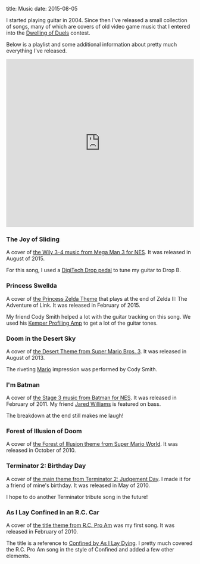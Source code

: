 title: Music
date: 2015-08-05

I started playing guitar in 2004. Since then I've released a small collection
of songs, many of which are covers of old video game music that I entered into
the [Dwelling of Duels] contest.

Below is a playlist and some additional information about pretty much
everything I've released.

<iframe width="100%" height="450" scrolling="no" frameborder="no" src="https://w.soundcloud.com/player/?url=https%3A//api.soundcloud.com/playlists/47151476%3Fsecret_token%3Ds-5yDKs&amp;color=4A4A4A&amp;auto_play=false&amp;hide_related=false&amp;show_comments=true&amp;show_user=true&amp;show_reposts=false"></iframe>

### The Joy of Sliding

A cover of [the Wily 3-4 music from Mega Man 3 for NES]. It was released in
August of 2015.

For this song, I used a [DigiTech Drop pedal] to tune my guitar to Drop B.

### Princess Swellda

A cover of [the Princess Zelda Theme] that plays at the end of Zelda II: The
Adventure of Link. It was released in February of 2015.

My friend Cody Smith helped a lot with the guitar tracking on this song. We
used his [Kemper Profiling Amp] to get a lot of the guitar tones.

### Doom in the Desert Sky

A cover of [the Desert Theme from Super Mario Bros. 3]. It was released in
August of 2013.

The riveting [Mario] impression was performed by Cody Smith.

### I'm Batman

A cover of [the Stage 3 music from Batman for NES]. It was released in February
of 2011. My friend [Jared Williams] is featured on bass.

The breakdown at the end still makes me laugh!

### Forest of Illusion of Doom

A cover of [the Forest of Illusion theme from Super Mario World]. It was
released in October of 2010.

### Terminator 2: Birthday Day

A cover of [the main theme from Terminator 2: Judgement Day]. I made it for
a friend of mine's birthday. It was released in May of 2010.

I hope to do another Terminator tribute song in the future!

### As I Lay Confined in an R.C. Car

A cover of [the title theme from R.C. Pro Am] was my first song. It was
released in February of 2010.

The title is a reference to [Confined by As I Lay Dying]. I pretty much covered
the R.C. Pro Am song in the style of Confined and added a few other elements.

[Dwelling of Duels]: http://dwellingofduels.net/
[the Wily 3-4 music from Mega Man 3 for NES]: https://www.youtube.com/watch?v=DTqp7jUBoA8
[DigiTech Drop pedal]: http://digitech.com/en-US/products/the-drop
[the Princess Zelda Theme]: https://www.youtube.com/watch?v=xHu3u4TLrUk
[Kemper Profiling Amp]: http://www.kemper-amps.com/home
[the Desert Theme from Super Mario Bros. 3]: https://www.youtube.com/watch?v=WuUVKOwUEA0
[Mario]: https://www.youtube.com/watch?v=sR-5Ifu3Y6I
[the Stage 3 music from Batman for NES]: https://www.youtube.com/watch?v=jxgI8mbn_AA
[Jared Williams]: http://jaredwilliams.io/
[the Forest of Illusion theme from Super Mario World]: https://www.youtube.com/watch?v=n0EqPc-JP2E
[the main theme from Terminator 2: Judgement Day]: https://www.youtube.com/watch?v=pdPy4crWuCA
[the title theme from R.C. Pro Am]: https://www.youtube.com/watch?v=8JTtROyminQ
[Confined by As I Lay Dying]: https://www.youtube.com/watch?v=MI3CF3CkYKM
